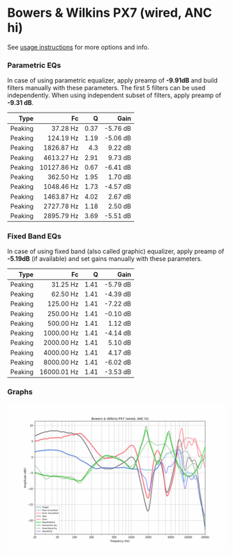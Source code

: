 # Bowers & Wilkins PX7 (wired, ANC hi)
See [usage instructions](https://github.com/jaakkopasanen/AutoEq#usage) for more options and info.

### Parametric EQs
In case of using parametric equalizer, apply preamp of **-9.91dB** and build filters manually
with these parameters. The first 5 filters can be used independently.
When using independent subset of filters, apply preamp of **-9.31 dB**.

| Type    | Fc          |    Q | Gain     |
|--------:|------------:|-----:|---------:|
| Peaking | 37.28 Hz    | 0.37 | -5.76 dB |
| Peaking | 124.19 Hz   | 1.19 | -5.06 dB |
| Peaking | 1826.87 Hz  | 4.3  | 9.22 dB  |
| Peaking | 4613.27 Hz  | 2.91 | 9.73 dB  |
| Peaking | 10127.86 Hz | 0.67 | -6.41 dB |
| Peaking | 362.50 Hz   | 1.95 | 1.70 dB  |
| Peaking | 1048.46 Hz  | 1.73 | -4.57 dB |
| Peaking | 1463.87 Hz  | 4.02 | 2.67 dB  |
| Peaking | 2727.78 Hz  | 1.18 | 2.50 dB  |
| Peaking | 2895.79 Hz  | 3.69 | -5.51 dB |

### Fixed Band EQs
In case of using fixed band (also called graphic) equalizer, apply preamp of **-5.19dB**
(if available) and set gains manually with these parameters.

| Type    | Fc          |    Q | Gain     |
|--------:|------------:|-----:|---------:|
| Peaking | 31.25 Hz    | 1.41 | -5.79 dB |
| Peaking | 62.50 Hz    | 1.41 | -4.39 dB |
| Peaking | 125.00 Hz   | 1.41 | -7.22 dB |
| Peaking | 250.00 Hz   | 1.41 | -0.10 dB |
| Peaking | 500.00 Hz   | 1.41 | 1.12 dB  |
| Peaking | 1000.00 Hz  | 1.41 | -4.14 dB |
| Peaking | 2000.00 Hz  | 1.41 | 5.10 dB  |
| Peaking | 4000.00 Hz  | 1.41 | 4.17 dB  |
| Peaking | 8000.00 Hz  | 1.41 | -6.02 dB |
| Peaking | 16000.01 Hz | 1.41 | -3.53 dB |

### Graphs
![](./Bowers%20&%20Wilkins%20PX7%20(wired,%20ANC%20hi).png)